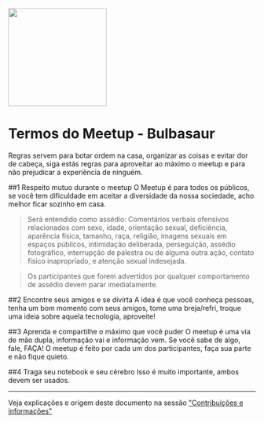 <img src="https://cloud.githubusercontent.com/assets/736728/3788581/11cc92d6-1a6d-11e4-98f8-433d67d974c5.png" width="200">

Termos do Meetup - Bulbasaur
============================

Regras servem para botar ordem na casa, organizar as coisas e evitar dor de cabeça, siga estás regras para aproveitar ao máximo o meetup e para não prejudicar a experiência de ninguém.

##1 Respeito mutuo durante o meetup
O Meetup é para todos os públicos, se você tem dificuldade em aceitar a diversidade da nossa sociedade, acho melhor ficar sozinho em casa.

> Será entendido como assédio: Comentários verbais ofensivos relacionados com sexo, idade, orientação sexual, deficiência, aparência física, tamanho, raça, religião, imagens sexuais em espaços públicos, intimidação deliberada, perseguição, assédio fotográfico, interrupção de palestra ou de alguma outra ação, contato físico inapropriado, e atenção sexual indesejada.

> Os participantes que forem advertidos por qualquer comportamento de assédio devem parar imediatamente.

##2 Encontre seus amigos e se divirta
A idea é que você conheça pessoas, tenha um bom momento com seus amigos, tome uma breja/refri, troque uma ideia sobre aquela tecnologia, aproveite!

##3 Aprenda e compartilhe o máximo que você puder
O meetup é uma via de mão dupla, informação vai e informação vem. Se você sabe de algo, fale, FAÇA! O meetup é feito por cada um dos participantes, faça sua parte e não fique quieto.

##4 Traga seu notebook e seu cérebro
Isso é muito importante, ambos devem ser usados.

---

Veja explicações e origem deste documento na sessão ["Contribuições e informações"](README.md#contribui%C3%A7%C3%B5es-e-informa%C3%A7%C3%B5es)